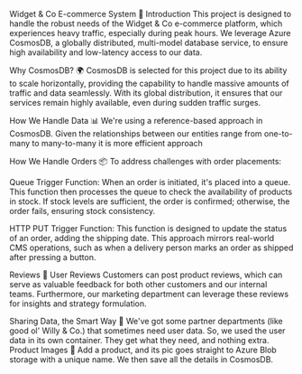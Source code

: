 Widget & Co E-commerce System 🛒
Introduction
This project is designed to handle the robust needs of the Widget & Co e-commerce platform, which experiences heavy traffic, especially during peak hours. We leverage Azure CosmosDB, a globally distributed, multi-model database service, to ensure high availability and low-latency access to our data.

Why CosmosDB? 🌍
CosmosDB is selected for this project due to its ability to scale horizontally, providing the capability to handle massive amounts of traffic and data seamlessly. With its global distribution, it ensures that our services remain highly available, even during sudden traffic surges.

How We Handle Data 📊
We're using a reference-based approach in CosmosDB. Given the relationships between our entities range from one-to-many to many-to-many it is more efficient approach

How We Handle Orders 📦
To address challenges with order placements:

Queue Trigger Function: When an order is initiated, it's placed into a queue. This function then processes the queue to check the availability of products in stock. If stock levels are sufficient, the order is confirmed; otherwise, the order fails, ensuring stock consistency.

HTTP PUT Trigger Function: This function is designed to update the status of an order, adding the shipping date. This approach mirrors real-world CMS operations, such as when a delivery person marks an order as shipped after pressing a button.

Reviews 💬
User Reviews
Customers can post product reviews, which can serve as valuable feedback for both other customers and our internal teams. Furthermore, our marketing department can leverage these reviews for insights and strategy formulation.


Sharing Data, the Smart Way 🔄
We've got some partner departments (like good ol' Willy & Co.) that sometimes need user data. So, we used  the user  data in its own container. They get what they need, and nothing extra.
Product Images 📸
Add a product, and its pic goes straight to Azure Blob storage with a unique name. We then save all the details in CosmosDB.